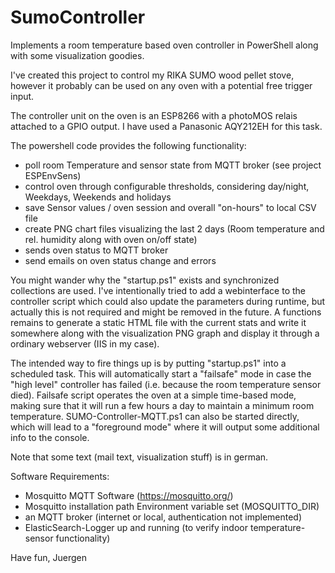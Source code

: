 # SumoController
Implements a room temperature based oven controller in PowerShell along with some visualization goodies.

I've created this project to control my RIKA SUMO wood pellet stove, however it probably can be used on any oven with a potential free trigger input.

The controller unit on the oven is an ESP8266 with a photoMOS relais attached to a GPIO output. I have used a Panasonic AQY212EH for this task.

The powershell code provides the following functionality:

* poll room Temperature and sensor state from MQTT broker (see project ESPEnvSens)
* control oven through configurable thresholds, considering day/night, Weekdays, Weekends and holidays
* save Sensor values / oven session and overall "on-hours" to local CSV file
* create PNG chart files visualizing the last 2 days (Room temperature and rel. humidity along with oven on/off state)
* sends oven status to MQTT broker
* send emails on oven status change and errors

You might wander why the "startup.ps1" exists and synchronized collections are used. I've intentionally tried to add a webinterface to the controller script which could also update the parameters during runtime, but actually this is not required and might be removed in the future. A functions remains to generate a static HTML file with the current stats and write it somewhere along with the visualization PNG graph and display it through a ordinary webserver (IIS in my case).

The intended way to fire things up is by putting "startup.ps1" into a scheduled task. This will automatically start a "failsafe" mode in case the "high level" controller has failed (i.e. because the room temperature sensor died). Failsafe script operates the oven at a simple time-based mode, making sure that it will run a few hours a day to maintain a minimum room temperature.
SUMO-Controller-MQTT.ps1 can also be started directly, which will lead to a "foreground mode" where it will output some additional info to the console.

Note that some text (mail text, visualization stuff) is in german.

Software Requirements:
* Mosquitto MQTT Software (https://mosquitto.org/)
* Mosquitto installation path Environment variable set (MOSQUITTO_DIR)
* an MQTT broker (internet or local, authentication not implemented)
* ElasticSearch-Logger up and running (to verify indoor temperature-sensor functionality)


Have fun,
Juergen
